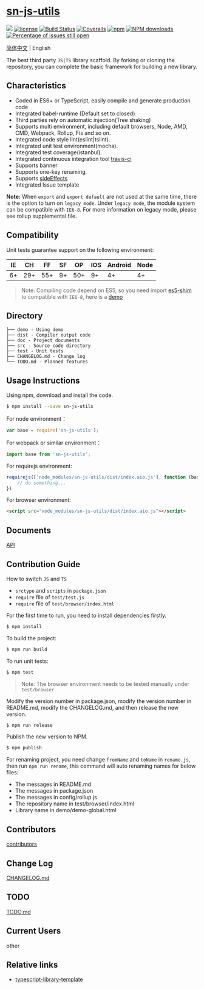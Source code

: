 # [sn-js-utils](https://github.com/CozySnail/sn-js-utils)
[![](https://img.shields.io/static/v1.svg?label=Powered%20by&message=snail&color=%3CCOLOR%3E)](https://github.com/CozySnail/sn-js-utils)
[![license](https://img.shields.io/badge/license-MIT-blue.svg)](https://github.com/CozySnail/sn-js-utils/blob/master/LICENSE)
[![Build Status](https://travis-ci.org/CozySnail/sn-js-utils.svg?branch=master)](https://travis-ci.org/CozySnail/sn-js-utils)
[![Coveralls](https://img.shields.io/coveralls/CozySnail/sn-js-utils.svg)](https://coveralls.io/github/CozySnail/sn-js-utils)
[![npm](https://img.shields.io/badge/npm-6.8.0-orange.svg)](https://www.npmjs.com/package/sn-js-utils)
[![NPM downloads](http://img.shields.io/npm/dm/sn-js-utils.svg?style=flat-square)](http://www.npmtrends.com/sn-js-utils)
[![Percentage of issues still open](http://isitmaintained.com/badge/open/CozySnail/sn-js-utils.svg)](http://isitmaintained.com/project/CozySnail/sn-js-utils "Percentage of issues still open")

[简体中文](README.md) | English

The best third party `JS|TS` library scaffold. By forking or cloning the repository, you can complete the basic framework for building a new library.

## Characteristics

- Coded in ES6+ or TypeScript, easily compile and generate production code
- Integrated babel-runtime (Default set to closed)
- Third parties rely on automatic injection(Tree shaking)
- Supports multi environment, including default browsers, Node, AMD, CMD, Webpack, Rollup, Fis and so on.
- Integrated code style lint(eslint|tslint).
- Integrated unit test environment(mocha).
- Integrated test coverage(istanbul).
- Integrated continuous integration tool [travis-ci](https://www.travis-ci.org/)
- Supports banner
- Supports one-key renaming.
- Supports [sideEffects](https://github.com/webpack/webpack/tree/master/examples/side-effects)
- Integrated Issue template

**Note:** When `export` and `export default` are not used at the same time, there is the option to 
turn on `legacy mode`. Under `legacy mode`, the module system can be compatible with `IE6-8`. For more information on legacy mode, 
please see rollup supplemental file. 

## Compatibility
Unit tests guarantee support on the following environment:

| IE   | CH   | FF   | SF   | OP   | IOS  | Android   | Node  |
| ---- | ---- | ---- | ---- | ---- | ---- | ---- | ----- |
| 6+   | 29+ | 55+  | 9+   | 50+  | 9+   | 4+   | 4+ |

> Note: Compiling code depend on ES5, so you need import [es5-shim](http://github.com/es-shims/es5-shim/) to compatible with `IE6-8`, here is a [demo](./demo/demo-global.html)

## Directory
```
├── demo - Using demo
├── dist - Compiler output code
├── doc - Project documents
├── src - Source code directory
├── test - Unit tests
├── CHANGELOG.md - Change log
└── TODO.md - Planned features
```

## Usage Instructions

Using npm, download and install the code. 

```bash
$ npm install --save sn-js-utils
```

For node environment：

```js
var base = require('sn-js-utils');
```

For webpack or similar environment：

```js
import base from 'sn-js-utils';
```

For requirejs environment:

```js
requirejs(['node_modules/sn-js-utils/dist/index.aio.js'], function (base) {
    // do something...
})
```

For browser environment:

```html
<script src="node_modules/sn-js-utils/dist/index.aio.js"></script>
```

## Documents
[API](./doc/api.md)

## Contribution Guide

How to switch `JS` and `TS`

- `srctype` and `scripts` in `package.json`
- `require` file of `test/test.js`
- `require` file of `test/browser/index.html`

For the first time to run, you need to install dependencies firstly.

```bash
$ npm install
```

To build the project:

```bash
$ npm run build
```

To run unit tests:

```bash
$ npm test
```

> Note: The browser environment needs to be tested manually under ```test/browser```

Modify the version number in package.json, modify the version number in README.md, modify the CHANGELOG.md, and then release the new version.

```bash
$ npm run release
```

Publish the new version to NPM.

```bash
$ npm publish
```

For renaming project, you need change `fromName` and `toName` in `rename.js`, then run `npm run rename`, this command will auto renaming names for below files:

- The messages in README.md
- The messages in package.json
- The messages in config/rollup.js
- The repository name in test/browser/index.html
- Library name in demo/demo-global.html

## Contributors

[contributors](https://github.com/CozySnail/sn-js-utils/graphs/contributors)

## Change Log
[CHANGELOG.md](./CHANGELOG.md)

## TODO
[TODO.md](./TODO.md)

## Current Users


other

## Relative links

- [typescript-library-template](https://github.com/jiumao-fe/typescript-library-template)
